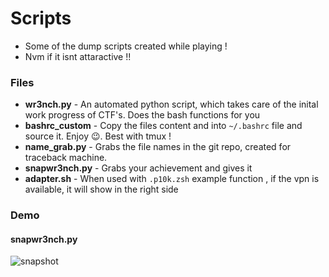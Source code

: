 # Scripts

- Some of the dump scripts created while playing !
- Nvm if it isnt attaractive !!

### Files
- <b>wr3nch.py</b> - An automated python script, which takes care of the inital work progress of CTF's. Does the bash functions for you<br />
- <b>bashrc_custom</b> - Copy the files content and into `~/.bashrc` file and source it. Enjoy 😉. Best with tmux ! <br />
- <b>name_grab.py</b> - Grabs the file names in the git repo, created for traceback machine. <br />
- <b>snapwr3nch.py</b> - Grabs your achievement and gives it <br />
- <b>adapter.sh</b> - When used with `.p10k.zsh` example function , if the vpn is available, it will show in the right side<br />

### Demo

#### snapwr3nch.py
![snapshot](https://github.com/cyberwr3nch/hackthebox/blob/master/scripts/files/traceback.jpg)
